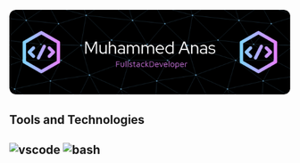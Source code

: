 ![Header](./header-image.png)

<h2>Tools and Technologies<h2>
  <p>
    <img src="https://cdn.jsdelivr.net/gh/devicons/devicon/icons/vscode/vscode-original.svg" alt="vscode" width="45" height="45"/>
    <img src="https://cdn.jsdelivr.net/gh/devicons/devicon/icons/bash/bash-original.svg" alt="bash" width="45" height="45"/>
  </p>


